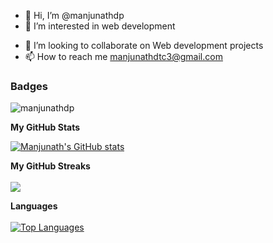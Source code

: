 - 👋 Hi, I’m @manjunathdp
- 👀 I’m interested in web development
<!--- 🌱 I’m currently learning BE in computer science  at KLE Technical university.--->
- 💞️ I’m looking to collaborate on Web development projects
- 📫 How to reach me manjunathdtc3@gmail.com

<!---
manjunathdp/manjunathdp is a ✨ special ✨ repository because its `README.md` (this file) appears on your GitHub profile.
You can click the Preview link to take a look at your changes.
--->

### Badges
<p align="left"> <img src="https://komarev.com/ghpvc/?username=manjunathdp&label=Profile%20views&color=129e00&style=plastic" alt="manjunathdp" /> </p>

  
 


<b>My GitHub Stats</b>

<a href="http://www.github.com/manjunathdp"><img src="https://github-readme-stats.vercel.app/api?username=manjunathdp&show_icons=true&hide=&count_private=true&title_color=0891b2&text_color=ffffff&icon_color=0891b2&bg_color=1c1917&hide_border=true&show_icons=true" alt="Manjunath's GitHub stats" /></a>

<b>My GitHub Streaks</b><br><br>
<a href="http://www.github.com/manjunathdp"><img src="https://github-readme-streak-stats.herokuapp.com/?user=manjunathdp&stroke=ffffff&background=1c1917&ring=0891b2&fire=0891b2&currStreakNum=ffffff&currStreakLabel=0891b2&sideNums=ffffff&sideLabels=ffffff&dates=ffffff&hide_border=true" /></a>

<b>Languages</b><br><br>
<a href="https://github.com/manjunathdp" align="left"><img src="https://github-readme-stats.vercel.app/api/top-langs/?username=manjunathdp&langs_count=10&title_color=0891b2&text_color=ffffff&icon_color=0891b2&bg_color=1c1917&hide_border=true&locale=en&custom_title=Top%20%Languages" alt="Top Languages" /></a>
